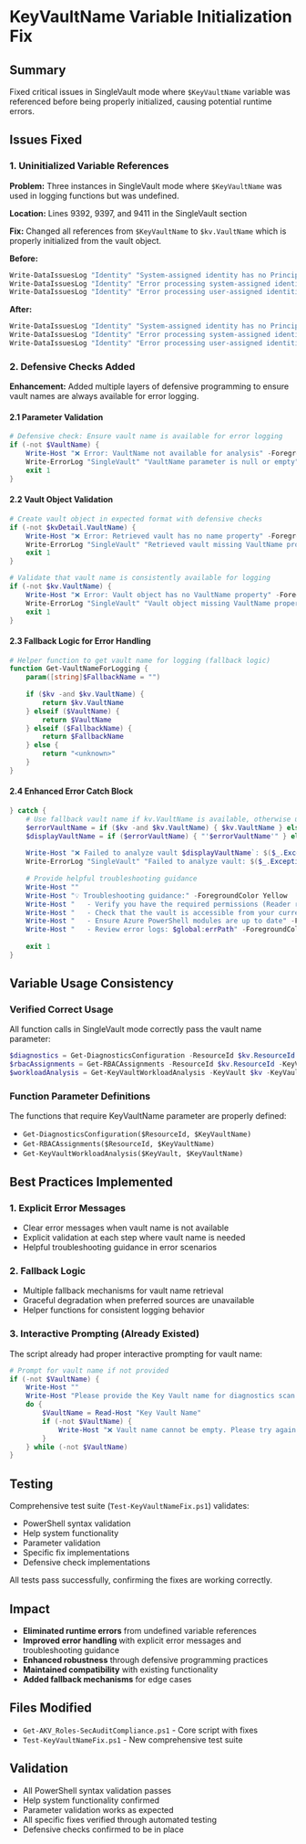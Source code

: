 # KeyVaultName Variable Initialization Fix

## Summary
Fixed critical issues in SingleVault mode where `$KeyVaultName` variable was referenced before being properly initialized, causing potential runtime errors.

## Issues Fixed

### 1. Uninitialized Variable References
**Problem:** Three instances in SingleVault mode where `$KeyVaultName` was used in logging functions but was undefined.

**Location:** Lines 9392, 9397, and 9411 in the SingleVault section

**Fix:** Changed all references from `$KeyVaultName` to `$kv.VaultName` which is properly initialized from the vault object.

**Before:**
```powershell
Write-DataIssuesLog "Identity" "System-assigned identity has no PrincipalId" $KeyVaultName
Write-DataIssuesLog "Identity" "Error processing system-assigned identity" $KeyVaultName $_.Exception.Message
Write-DataIssuesLog "Identity" "Error processing user-assigned identities" $KeyVaultName $_.Exception.Message
```

**After:**
```powershell
Write-DataIssuesLog "Identity" "System-assigned identity has no PrincipalId" $kv.VaultName
Write-DataIssuesLog "Identity" "Error processing system-assigned identity" $kv.VaultName $_.Exception.Message
Write-DataIssuesLog "Identity" "Error processing user-assigned identities" $kv.VaultName $_.Exception.Message
```

### 2. Defensive Checks Added
**Enhancement:** Added multiple layers of defensive programming to ensure vault names are always available for error logging.

#### 2.1 Parameter Validation
```powershell
# Defensive check: Ensure vault name is available for error logging
if (-not $VaultName) {
    Write-Host "❌ Error: VaultName not available for analysis" -ForegroundColor Red
    Write-ErrorLog "SingleVault" "VaultName parameter is null or empty" ""
    exit 1
}
```

#### 2.2 Vault Object Validation
```powershell
# Create vault object in expected format with defensive checks
if (-not $kvDetail.VaultName) {
    Write-Host "❌ Error: Retrieved vault has no name property" -ForegroundColor Red
    Write-ErrorLog "SingleVault" "Retrieved vault missing VaultName property" $VaultName
    exit 1
}

# Validate that vault name is consistently available for logging
if (-not $kv.VaultName) {
    Write-Host "❌ Error: Vault object has no VaultName property" -ForegroundColor Red
    Write-ErrorLog "SingleVault" "Vault object missing VaultName property" $VaultName
    exit 1
}
```

#### 2.3 Fallback Logic for Error Handling
```powershell
# Helper function to get vault name for logging (fallback logic)
function Get-VaultNameForLogging {
    param([string]$FallbackName = "")
    
    if ($kv -and $kv.VaultName) {
        return $kv.VaultName
    } elseif ($VaultName) {
        return $VaultName
    } elseif ($FallbackName) {
        return $FallbackName
    } else {
        return "<unknown>"
    }
}
```

#### 2.4 Enhanced Error Catch Block
```powershell
} catch {
    # Use fallback vault name if kv.VaultName is available, otherwise use parameter VaultName
    $errorVaultName = if ($kv -and $kv.VaultName) { $kv.VaultName } else { $VaultName }
    $displayVaultName = if ($errorVaultName) { "'$errorVaultName'" } else { "<unknown>" }
    
    Write-Host "❌ Failed to analyze vault $displayVaultName`: $($_.Exception.Message)" -ForegroundColor Red
    Write-ErrorLog "SingleVault" "Failed to analyze vault: $($_.Exception.Message)" $errorVaultName
    
    # Provide helpful troubleshooting guidance
    Write-Host ""
    Write-Host "💡 Troubleshooting guidance:" -ForegroundColor Yellow
    Write-Host "   - Verify you have the required permissions (Reader role on subscription/vault)" -ForegroundColor Gray
    Write-Host "   - Check that the vault is accessible from your current network location" -ForegroundColor Gray
    Write-Host "   - Ensure Azure PowerShell modules are up to date" -ForegroundColor Gray
    Write-Host "   - Review error logs: $global:errPath" -ForegroundColor Gray
    
    exit 1
}
```

## Variable Usage Consistency

### Verified Correct Usage
All function calls in SingleVault mode correctly pass the vault name parameter:

```powershell
$diagnostics = Get-DiagnosticsConfiguration -ResourceId $kv.ResourceId -KeyVaultName $kv.VaultName
$rbacAssignments = Get-RBACAssignments -ResourceId $kv.ResourceId -KeyVaultName $kv.VaultName
$workloadAnalysis = Get-KeyVaultWorkloadAnalysis -KeyVault $kv -KeyVaultName $kv.VaultName
```

### Function Parameter Definitions
The functions that require KeyVaultName parameter are properly defined:
- `Get-DiagnosticsConfiguration($ResourceId, $KeyVaultName)`
- `Get-RBACAssignments($ResourceId, $KeyVaultName)`
- `Get-KeyVaultWorkloadAnalysis($KeyVault, $KeyVaultName)`

## Best Practices Implemented

### 1. Explicit Error Messages
- Clear error messages when vault name is not available
- Explicit validation at each step where vault name is needed
- Helpful troubleshooting guidance in error scenarios

### 2. Fallback Logic
- Multiple fallback mechanisms for vault name retrieval
- Graceful degradation when preferred sources are unavailable
- Helper functions for consistent logging behavior

### 3. Interactive Prompting (Already Existed)
The script already had proper interactive prompting for vault name:

```powershell
# Prompt for vault name if not provided
if (-not $VaultName) {
    Write-Host ""
    Write-Host "Please provide the Key Vault name for diagnostics scan:" -ForegroundColor Yellow
    do {
        $VaultName = Read-Host "Key Vault Name"
        if (-not $VaultName) {
            Write-Host "❌ Vault name cannot be empty. Please try again." -ForegroundColor Red
        }
    } while (-not $VaultName)
}
```

## Testing
Comprehensive test suite (`Test-KeyVaultNameFix.ps1`) validates:
- PowerShell syntax validation
- Help system functionality
- Parameter validation 
- Specific fix implementations
- Defensive check implementations

All tests pass successfully, confirming the fixes are working correctly.

## Impact
- **Eliminated runtime errors** from undefined variable references
- **Improved error handling** with explicit error messages and troubleshooting guidance
- **Enhanced robustness** through defensive programming practices
- **Maintained compatibility** with existing functionality
- **Added fallback mechanisms** for edge cases

## Files Modified
- `Get-AKV_Roles-SecAuditCompliance.ps1` - Core script with fixes
- `Test-KeyVaultNameFix.ps1` - New comprehensive test suite

## Validation
- All PowerShell syntax validation passes
- Help system functionality confirmed
- Parameter validation works as expected
- All specific fixes verified through automated testing
- Defensive checks confirmed to be in place